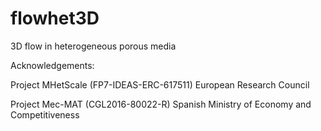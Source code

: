 # flowhet3D
3D flow in heterogeneous porous media

Acknowledgements:

 Project MHetScale (FP7-IDEAS-ERC-617511)
         European Research Council

 Project Mec-MAT (CGL2016-80022-R)
         Spanish Ministry of Economy and Competitiveness

